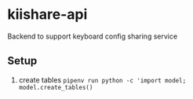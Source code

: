 # kiishare-api
Backend  to support keyboard config sharing service

## Setup

1. create tables `pipenv run python -c 'import model; model.create_tables()`
